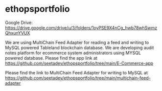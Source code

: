 # ethopsportfolio

Google Drive: https://drive.google.com/drive/u/3/folders/1oyPSE9X4nCg_hwb78whSwmzQhxunYVUX

We are using MultiChain Feed Adapter for reading a feed and writing to MySQL powered Tableland blockchain database. We are developing audit notes platform for ecommerce system administrators using MYSQL powered database. Please find the app link at https://github.com/seetadev/ethopsportfolio/tree/main/E-Commerce-app

Please find the link to MultiChain Feed Adapter for writing to MySQL at https://github.com/seetadev/ethopsportfolio/tree/main/multichain-feed-adapter

